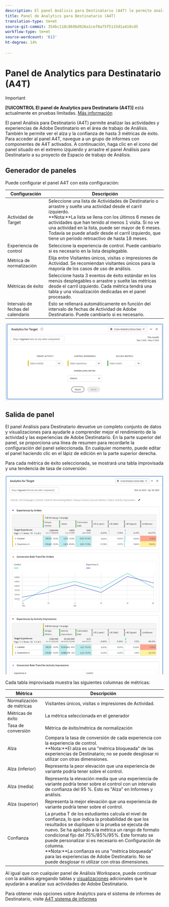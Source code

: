 ```yaml
---
description: El panel Análisis para Destinatario (A4T) le permite analizar sus actividades y experiencias de Adobe Destinatario en el área de trabajo de Análisis.
title: Panel de Analytics para Destinatario (A4T)
translation-type: tm+mt
source-git-commit: 354bc118c869bd926a1cef0a75f5133d1a410cd5
workflow-type: tm+mt
source-wordcount: '613'
ht-degree: 14%

---
```



# Panel de Analytics para Destinatario (A4T)

>[!IMPORTANT]
>
>**[!UICONTROL El panel de Analytics para Destinatario (A4T)]** está actualmente en pruebas limitadas. [Más información](https://docs.adobe.com/content/help/en/analytics/landing/an-releases.html)

El panel Análisis para Destinatario (A4T) permite analizar las actividades y experiencias de Adobe Destinatario en el área de trabajo de Análisis. También le permite ver el alza y la confianza de hasta 3 métricas de éxito. Para acceder al panel A4T, navegue a un grupo de informes con componentes de A4T activados. A continuación, haga clic en el icono del panel situado en el extremo izquierdo y arrastre el panel Análisis para Destinatario a su proyecto de Espacio de trabajo de Análisis.

## Generador de paneles

Puede configurar el panel A4T con esta configuración:

| Configuración | Descripción |
|---|---|
| Actividad de Target | Seleccione una lista de Actividades de Destinatario o arrastre y suelte una actividad desde el carril izquierdo.<br>**Nota:**La lista se llena con los últimos 6 meses de actividades que han tenido al menos 1 visita. Si no ve una actividad en la lista, puede ser mayor de 6 meses. Todavía se puede añadir desde el carril izquierdo, que tiene un periodo retroactivo de hasta 18 meses. |
| Experiencia de control | Seleccione la experiencia de control. Puede cambiarlo si es necesario en la lista desplegable. |
| Métrica de normalización | Elija entre Visitantes únicos, visitas o impresiones de Actividad. Se recomiendan visitantes únicos para la mayoría de los casos de uso de análisis. |
| Métricas de éxito | Seleccione hasta 3 eventos de éxito estándar en los menús desplegables o arrastre y suelte las métricas desde el carril izquierdo. Cada métrica tendrá una tabla y una visualización dedicadas en el panel procesado. |
| Intervalo de fechas del calendario | Esto se rellenará automáticamente en función del intervalo de fechas de Actividad de Adobe Destinatario. Puede cambiarlo si es necesario. |

![](assets/a4t-panel-builder.png)

## Salida de panel

El panel Análisis para Destinatario devuelve un completo conjunto de datos y visualizaciones para ayudarle a comprender mejor el rendimiento de la actividad y las experiencias de Adobe Destinatario. En la parte superior del panel, se proporciona una línea de resumen para recordarle la configuración del panel seleccionada. En cualquier momento, puede editar el panel haciendo clic en el lápiz de edición en la parte superior derecha.

Para cada métrica de éxito seleccionada, se mostrará una tabla improvisada y una tendencia de tasa de conversión:

![](assets/a4t-rendered.png)

Cada tabla improvisada muestra las siguientes columnas de métricas:

| Métrica | Descripción |
|---|---|
| Normalización de métricas | Visitantes únicos, visitas o impresiones de Actividad. |
| Métricas de éxito | La métrica seleccionada en el generador |
| Tasa de conversión | Métrica de éxito/métrica de normalización |
| Alza | Compara la tasa de conversión de cada experiencia con la experiencia de control.<br>**Nota:**El alza es una &quot;métrica bloqueada&quot; de las experiencias de Destinatario; no se puede desglosar ni utilizar con otras dimensiones. |
| Alza (inferior) | Representa la peor elevación que una experiencia de variante podría tener sobre el control. |
| Alza (media) | Representa la elevación media que una experiencia de variante podría tener sobre el control con un intervalo de confianza del 95 %. Esto es &quot;Alza&quot; en Informes y análisis. |
| Alza (superior) | Representa la mejor elevación que una experiencia de variante podría tener sobre el control. |
| Confianza | La prueba T de los estudiantes calcula el nivel de confianza, lo que indica la probabilidad de que los resultados se dupliquen si la prueba se ejecuta de nuevo. Se ha aplicado a la métrica un rango de formato condicional fijo del 75%/85%/95%. Este formato se puede personalizar si es necesario en Configuración de columna. <br>**Nota:**La confianza es una &quot;métrica bloqueada&quot; para las experiencias de Adobe Destinatario. No se puede desglosar ni utilizar con otras dimensiones. |

Al igual que con cualquier panel de Análisis Workspace, puede continuar con la análisis agregando tablas y [visualizaciones](https://docs.adobe.com/content/help/es-ES/analytics/analyze/analysis-workspace/visualizations/freeform-analysis-visualizations.html) adicionales que le ayudarán a analizar sus actividades de Adobe Destinatario.

Para obtener más opciones sobre Analytics para el sistema de informes de Destinatario, visite [A4T sistema de informes](https://docs.adobe.com/content/help/en/target/using/integrate/a4t/reporting.html)
